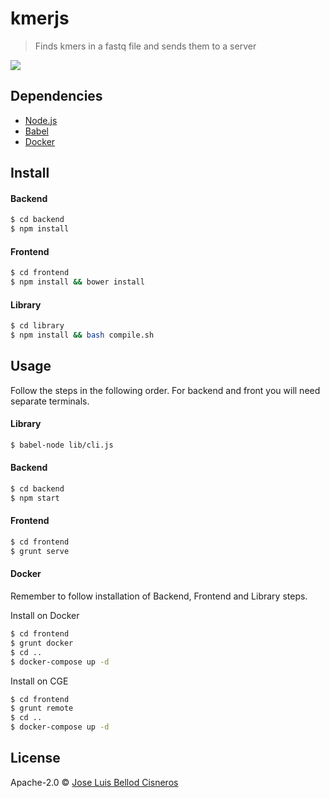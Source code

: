# kmerjs 
> Finds kmers in a fastq file and sends them to a server

![][logo]

[logo]: cover.png

## Dependencies

- [Node.js](https://nodejs.org/en/)
- [Babel](https://babeljs.io/docs/setup/#installation)
- [Docker](https://docs.docker.com/install/)

## Install

#### Backend

```sh
$ cd backend
$ npm install
```

#### Frontend

```sh
$ cd frontend
$ npm install && bower install
```

#### Library

```sh
$ cd library
$ npm install && bash compile.sh
```

## Usage

Follow the steps in the following order. For backend and front you will need separate terminals.

#### Library
```sh
$ babel-node lib/cli.js
```

#### Backend

```sh
$ cd backend
$ npm start
```

#### Frontend

```sh
$ cd frontend
$ grunt serve
```

#### Docker
Remember to follow installation of Backend, Frontend and Library steps.

Install on Docker
```sh
$ cd frontend
$ grunt docker
$ cd ..
$ docker-compose up -d
```

Install on CGE
```sh
$ cd frontend
$ grunt remote
$ cd ..
$ docker-compose up -d
```
## License
Apache-2.0 © [Jose Luis Bellod Cisneros](http://josl.github.io)

